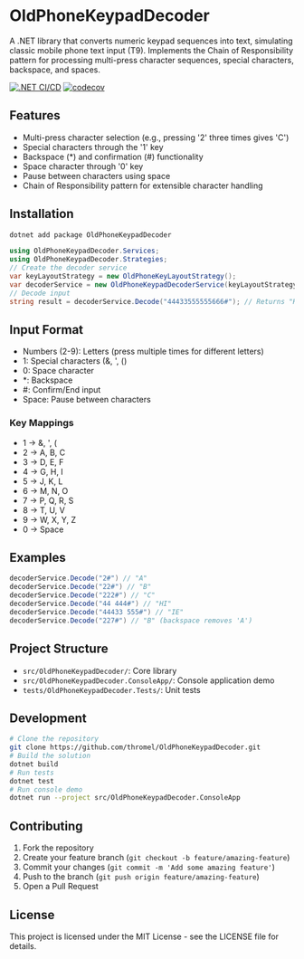# OldPhoneKeypadDecoder

A .NET library that converts numeric keypad sequences into text, simulating classic mobile phone text input (T9). Implements the Chain of Responsibility pattern for processing multi-press character sequences, special characters, backspace, and spaces.

[![.NET CI/CD](https://github.com/yourusername/OldPhoneKeypadDecoder/actions/workflows/ci-cd.yml/badge.svg)](https://github.com/yourusername/OldPhoneKeypadDecoder/actions/workflows/ci-cd.yml)
[![codecov](https://codecov.io/gh/yourusername/OldPhoneKeypadDecoder/branch/main/graph/badge.svg)](https://codecov.io/gh/yourusername/OldPhoneKeypadDecoder)

## Features

- Multi-press character selection (e.g., pressing '2' three times gives 'C')
- Special characters through the '1' key
- Backspace (*) and confirmation (#) functionality
- Space character through '0' key
- Pause between characters using space
- Chain of Responsibility pattern for extensible character handling

## Installation
```bash
dotnet add package OldPhoneKeypadDecoder
```

```csharp
using OldPhoneKeypadDecoder.Services;
using OldPhoneKeypadDecoder.Strategies;
// Create the decoder service
var keyLayoutStrategy = new OldPhoneKeyLayoutStrategy();
var decoderService = new OldPhoneKeypadDecoderService(keyLayoutStrategy);
// Decode input
string result = decoderService.Decode("44433555555666#"); // Returns "HELLO"
```
## Input Format

- Numbers (2-9): Letters (press multiple times for different letters)
- 1: Special characters (&, ', ()
- 0: Space character
- *: Backspace
- #: Confirm/End input
- Space: Pause between characters

### Key Mappings

- 1 -> &, ', (
- 2 -> A, B, C
- 3 -> D, E, F
- 4 -> G, H, I
- 5 -> J, K, L
- 6 -> M, N, O
- 7 -> P, Q, R, S
- 8 -> T, U, V
- 9 -> W, X, Y, Z
- 0 -> Space

## Examples
```csharp
decoderService.Decode("2#") // "A"
decoderService.Decode("22#") // "B"
decoderService.Decode("222#") // "C"
decoderService.Decode("44 444#") // "HI"
decoderService.Decode("44433 555#") // "IE"
decoderService.Decode("227#") // "B" (backspace removes 'A')
```
## Project Structure

- `src/OldPhoneKeypadDecoder/`: Core library
- `src/OldPhoneKeypadDecoder.ConsoleApp/`: Console application demo
- `tests/OldPhoneKeypadDecoder.Tests/`: Unit tests

## Development
```bash
# Clone the repository
git clone https://github.com/thromel/OldPhoneKeypadDecoder.git
# Build the solution
dotnet build
# Run tests
dotnet test
# Run console demo
dotnet run --project src/OldPhoneKeypadDecoder.ConsoleApp
```

## Contributing

1. Fork the repository
2. Create your feature branch (`git checkout -b feature/amazing-feature`)
3. Commit your changes (`git commit -m 'Add some amazing feature'`)
4. Push to the branch (`git push origin feature/amazing-feature`)
5. Open a Pull Request

## License

This project is licensed under the MIT License - see the LICENSE file for details.